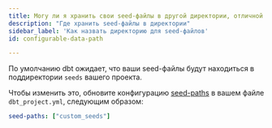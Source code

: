 ```yaml
---
title: Могу ли я хранить свои seed-файлы в другой директории, отличной от директории `seeds` в моем проекте?
description: "Где хранить seed-файлы в директории"
sidebar_label: 'Как назвать директорию для seed-файлов'
id: configurable-data-path

---
```


По умолчанию dbt ожидает, что ваши seed-файлы будут находиться в поддиректории `seeds` вашего проекта.

Чтобы изменить это, обновите конфигурацию [seed-paths](reference/project-configs/seed-paths.md) в вашем файле `dbt_project.yml`, следующим образом:

<File name='dbt_project.yml'>

```yml
seed-paths: ["custom_seeds"]
```

</File>